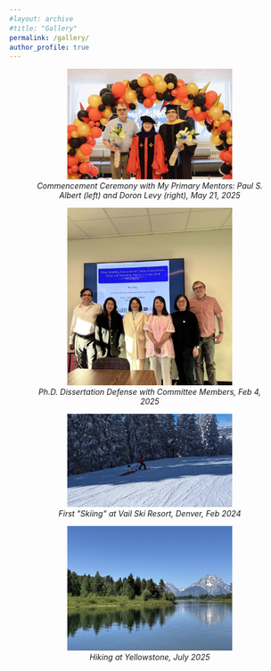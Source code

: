 ```yaml
---
#layout: archive
#title: "Gallery"
permalink: /gallery/
author_profile: true
---
```


<!-- You can show a short placeholder instead -->
<!--*Gallery will be announced soon. Please check back later.* -->

<!-- *Commencement Ceremony with My Primary Mentors: Paul S. Albert (left) and Doron Levy (right), May 21, 2025*
![Photo of commencement](/images/commencement.JPG)


*Dissertation Defense with Committee Members, Feb 4, 2025*
![Photo of defense](/images/defense.JPG)


*First "Skiing" at Vail Ski Resort, Denver, 2024*
![Photo of ski](/images/vail.JPG)

*Hiking at Yellowstone, 2025*
![Photo of yellowstone](/images/yellowstone.jpg)-->

<div style="text-align:center;">

<figure>
  <img src="/images/commencement.JPG" alt="Commencement" style="max-width:70%;">
  <figcaption><em>Commencement Ceremony with My Primary Mentors: Paul S. Albert (left) and Doron Levy (right), May 21, 2025</em></figcaption>
</figure>

 <figure>
  <img src="/images/defense.JPG" alt="Dissertation Defense" style="max-width:70%;">
  <figcaption><em>Ph.D. Dissertation Defense with Committee Members, Feb 4, 2025</em></figcaption>
</figure>

<figure>
  <img src="/images/vail.JPG" alt="Skiing at Vail" style="max-width:70%;">
  <figcaption><em>First "Skiing" at Vail Ski Resort, Denver, Feb 2024</em></figcaption>
</figure>

<figure>
  <img src="/images/yellowstone.jpg" alt="Hiking at Yellowstone" style="max-width:70%;">
  <figcaption><em>Hiking at Yellowstone, July 2025</em></figcaption>
</figure>

<!--<figure>
  <img src="/images/amata.JPG" alt="Meditation at Amata" style="max-width:70%;">
  <figcaption><em>Meditation Retreat at Amata, August 2024</em></figcaption>
</figure> -->


</div>
